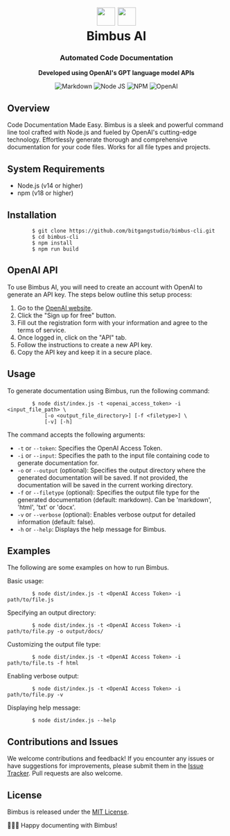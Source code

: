 <body>
    <div align="center">
        <h1 align="center">
            <img src="https://raw.githubusercontent.com/bitgangstudio/bimbus-cli/master/icons/bgs.png" width="42" />
            <img src="https://raw.githubusercontent.com/bitgangstudio/bimbus-cli/master/icons/openai.png" width="42" />
            <br/>
            Bimbus AI
        </h1>
        <h3><strong>Automated Code Documentation</strong></h3>
        <p><strong>Developed using OpenAI's GPT language model APIs</strong></p>
        <p align="center">
            <img src="https://img.shields.io/badge/Markdown-000000.svg?stylee&logo=Markdown&logoColor=white" alt="Markdown" />
            <img src="https://img.shields.io/badge/Node.js-339933.svg?style=flat&logo=node.js&logoColor=white" alt="Node JS" />
            <img src="https://img.shields.io/badge/npm-CB3837.svg?style=flat&logo=npm&logoColor=white" alt="NPM" />
            <img src="https://img.shields.io/badge/OpenAI-412991.svg?stylee&logo=OpenAI&logoColor=white" alt="OpenAI" />
        </p>
    </div>
</body>

Overview
-------------------

Code Documentation Made Easy. Bimbus is a sleek and powerful command line tool crafted with Node.js and fueled by OpenAI's cutting-edge technology. Effortlessly generate thorough and comprehensive documentation for your code files. Works for all file types and projects.

System Requirements
-------------------

*   Node.js (v14 or higher)
*   npm (v18 or higher)

Installation
------------

```
        $ git clone https://github.com/bitgangstudio/bimbus-cli.git
        $ cd bimbus-cli
        $ npm install
        $ npm run build
```

OpenAI API
------------

To use Bimbus AI, you will need to create an account with OpenAI to generate an API key. The steps below outline this setup process:

1. Go to the [OpenAI website](https://platform.openai.com/).
2. Click the "Sign up for free" button.
3. Fill out the registration form with your information and agree to the terms of service.
4. Once logged in, click on the "API" tab.
5. Follow the instructions to create a new API key.
6. Copy the API key and keep it in a secure place.

Usage
-----

To generate documentation using Bimbus, run the following command:
```
        $ node dist/index.js -t <openai_access_token> -i <input_file_path> \
            [-o <output_file_directory>] [-f <filetype>] \
            [-v] [-h]
```
The command accepts the following arguments:

*   `-t` or `--token`: Specifies the OpenAI Access Token.
*   `-i` or `--input`: Specifies the path to the input file containing code to generate documentation for.
*   `-o` or `--output` (optional): Specifies the output directory where the generated documentation will be saved. If not provided, the documentation will be saved in the current working directory.
*   `-f` or `--filetype` (optional): Specifies the output file type for the generated documentation (default: markdown). Can be 'markdown', 'html', 'txt' or 'docx'.
*   `-v` or `--verbose` (optional): Enables verbose output for detailed information (default: false).
*   `-h` or `--help`: Displays the help message for Bimbus.

Examples
--------

The following are some examples on how to run Bimbus.

Basic usage:
```
        $ node dist/index.js -t <OpenAI Access Token> -i path/to/file.js
```

Specifying an output directory:
```
        $ node dist/index.js -t <OpenAI Access Token> -i path/to/file.py -o output/docs/
```

Customizing the output file type:
```
        $ node dist/index.js -t <OpenAI Access Token> -i path/to/file.ts -f html
```

Enabling verbose output:
```
        $ node dist/index.js -t <OpenAI Access Token> -i path/to/file.py -v
```

Displaying help message:
```
        $ node dist/index.js --help
```

Contributions and Issues
------------------------

We welcome contributions and feedback! If you encounter any issues or have suggestions for improvements, please submit them in the [Issue Tracker](https://github.com/bitgangstudio/bimbus-cli/issues). Pull requests are also welcome.

License
-------

Bimbus is released under the [MIT License](https://raw.githubusercontent.com/bitgangstudio/bimbus-cli/master/LICENSE).

📝👩‍💻 Happy documenting with Bimbus!
